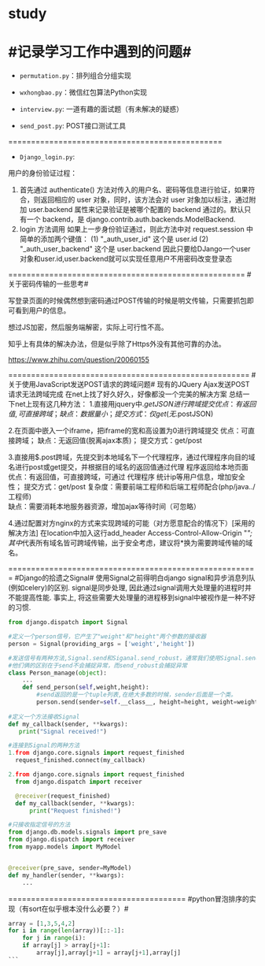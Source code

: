 ﻿# study #
#记录学习工作中遇到的问题#
===============================================

- `permutation.py`：排列组合分组实现

- `wxhongbao.py`：微信红包算法Python实现

- `interview.py`: 一道有趣的面试题（有未解决的疑惑）

- `send_post.py`: POST接口测试工具


===============================================
- `Django_login.py`:

用户的身份验证过程：
1. 首先通过 authenticate() 方法对传入的用户名、密码等信息进行验证，如果符合，则返回相应的 user 对象，同时，该方法会对 user 对象加以标注，通过附加 user.backend 属性来记录验证是被哪个配置的 backend 通过的。默认只有一个 backend，是 django.contrib.auth.backends.ModelBackend.
2. login 方法调用
    如果上一步身份验证通过，则此方法中对 request.session 中简单的添加两个键值：
    (1) "_auth_user_id"  这个是 user.id
    (2) "_auth_user_backend" 这个是 user.backend
因此只要给DJango一个user对象和user.id,user.backend就可以实现任意用户不用密码改变登录态



====================================================
#关于密码传输的一些思考#

写登录页面的时候偶然想到密码通过POST传输的时候是明文传输，只需要抓包即可看到用户的信息。

想过JS加密，然后服务端解密，实际上可行性不高。

知乎上有具体的解决办法，但是似乎除了Https外没有其他可靠的办法。

https://www.zhihu.com/question/20060155


=====================================================
#关于使用JavaScript发送POST请求的跨域问题#
现有的JQuery Ajax发送POST请求无法跨域完成
在net上找了好久好久，好像都没一个完美的解决方案
总结一下net上现有这几种方法：
1.直接用jquery中$.getJSON进行跨域提交
          优点：有返回值,可直接跨域；
          缺点：数据量小；
          提交方式：仅get (无$.postJSON)

2.在页面中嵌入一个iframe，把iframe的宽和高设置为0进行跨域提交
           优点：可直接跨域；
           缺点：无返回值(脱离ajax本质)；
          提交方式：get/post

3.直接用$.post跨域，先提交到本地域名下一个代理程序，通过代理程序向目的域名进行post或get提交，并根据目的域名的返回值通过代理 程序返回给本地页面
          优点：有返回值，可直接跨域，可通过 代理程序 统计ip等用户信息，增加安全性；
          提交方式：get/post
          复杂度：需要前端工程师和后端工程师配合(php/java../工程师)  
           缺点：需要消耗本地服务器资源，增加ajax等待时间（可忽略）

4.通过配置对方nginx的方式来实现跨域的可能（对方愿意配合的情况下）[采用的解决方法]
在location中加入这行add_header Access-Control-Allow-Origin "*";
其中*代表所有域名皆可跨域传输，出于安全考虑，建议将*换为需要跨域传输的域名。


=======================================================
#Django的拾遗之Signal#
使用Signal之前得明白django signal和异步消息列队(例如celery)的区别. signal是同步处理, 因此通过signal调用大处理量的进程时并不能提高性能. 事实上, 将这些需要大处理量的进程移到signal中被视作是一种不好的习惯.
```python
from django.dispatch import Signal 

#定义一个person信号，它产生了"weight"和"height"两个参数的接收器
person = Signal(providing_args = ['weight','height'])

#发送信号有两种方法,Signal.send和Siganal.send_robust，通常我们使用Signal.send
#他们俩的区别在于send不会捕捉异常，而send_robust会捕捉异常
class Person_manage(object):
	...
	def send_person(self,weight,height):
		#send返回的是一个tuple列表,在绝大多数的时候，sender后面是一个类。		
		person.send(sender=self.__class__, height=height, weight=weight)
		
#定义一个方法接收Signal
def my_callback(sender, **kwargs):
   print("Signal received!")

#连接到Signal的两种方法
1.from django.core.signals import request_finished
  request_finished.connect(my_callback)

2.from django.core.signals import request_finished
  from django.dispatch import receiver

  @receiver(request_finished)
  def my_callback(sender, **kwargs):
      print("Request finished!")

#只接收指定信号的方法
from django.db.models.signals import pre_save
from django.dispatch import receiver
from myapp.models import MyModel


@receiver(pre_save, sender=MyModel)
def my_handler(sender, **kwargs):
    ...

```


=======================================
#python冒泡排序的实现（有sort在似乎根本没什么必要？）#
````python
array = [1,3,5,4,2]
for i in range(len(array))[::-1]:
    for j in range(i):
	if array[j] > array[j+1]:
	    array[j],array[j+1] = array[j+1],array[j]
```